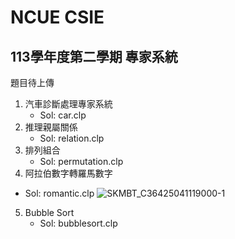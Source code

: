 # NCUE CSIE
## 113學年度第二學期 專家系統
題目待上傳
1. 汽車診斷處理專家系統
    - Sol: car.clp
2.  推理親屬關係
    - Sol: relation.clp
3.  排列組合
    - Sol: permutation.clp
4. 阿拉伯數字轉羅馬數字
  - Sol: romantic.clp
![SKMBT_C36425041119000-1](https://github.com/user-attachments/assets/ff96c809-3934-400a-97d7-b176a4dc408b)
5. Bubble Sort
    - Sol: bubblesort.clp
